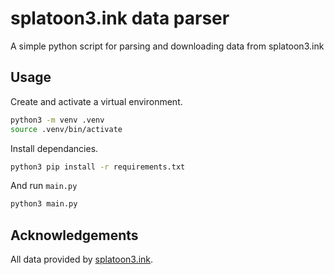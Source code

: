 # splatoon3.ink data parser
A simple python script for parsing and downloading data from splatoon3.ink
## Usage
Create and activate a virtual environment.
```bash
python3 -m venv .venv
source .venv/bin/activate
```
Install dependancies.
```bash
python3 pip install -r requirements.txt
```
And run `main.py`
```bash
python3 main.py
```

## Acknowledgements
All data provided by [splatoon3.ink](https://splatoon3.ink).



